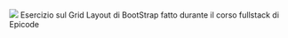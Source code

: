 <img src="https://w7.pngwing.com/pngs/628/224/png-transparent-bootstrap-plain-wordmark-logo-icon.png" style="heigth: 2em;">
Esercizio sul Grid Layout di BootStrap fatto durante il corso fullstack di Epicode

